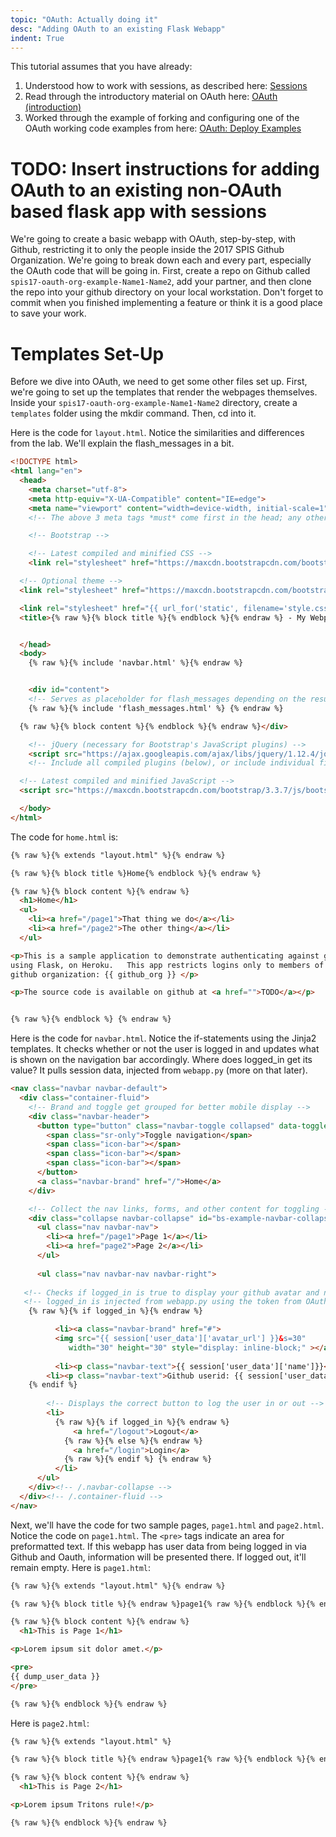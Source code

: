 ```yaml
---
topic: "OAuth: Actually doing it"
desc: "Adding OAuth to an existing Flask Webapp"
indent: True
---
```



This tutorial assumes that you have already:

1. Understood how to work with sessions, as described here: [Sessions](/webapps/sessions/)
1. Read through the introductory material on OAuth here: [OAuth (introduction)](/webapps/oauth/)
1. Worked through the example of forking and configuring one of the OAuth working code examples from here: [OAuth: Deploy Examples](/webapps/oauth_deploy_examples)

# TODO: Insert instructions for adding OAuth to an existing non-OAuth based flask app with sessions

We're going to create a basic webapp with OAuth, step-by-step, with Github, restricting it to only the people inside the 2017 SPIS Github Organization. We're going to break down each and every part, especially the OAuth code that will be going in. First, create a repo on Github called `spis17-oauth-org-example-Name1-Name2`, add your partner, and then clone the repo into your github directory on your local workstation. Don't forget to commit when you finished implementing a feature or think it is a good place to save your work.

# Templates Set-Up

Before we dive into OAuth, we need to get some other files set up. First, we're going to set up the templates that render the webpages themselves. Inside your `spis17-oauth-org-example-Name1-Name2` directory, create a `templates` folder using the mkdir command. Then, cd into it. 

Here is the code for `layout.html`. Notice the similarities and differences from the lab. We'll explain the flash_messages in a bit. 

```html
<!DOCTYPE html>
<html lang="en">
  <head>
    <meta charset="utf-8">
    <meta http-equiv="X-UA-Compatible" content="IE=edge">
    <meta name="viewport" content="width=device-width, initial-scale=1">
    <!-- The above 3 meta tags *must* come first in the head; any other head content must come *after* these tags -->

    <!-- Bootstrap -->

    <!-- Latest compiled and minified CSS -->
    <link rel="stylesheet" href="https://maxcdn.bootstrapcdn.com/bootstrap/3.3.7/css/bootstrap.min.css" integrity="sha384-BVYiiSIFeK1dGmJRAkycuHAHRg32OmUcww7on3RYdg4Va+PmSTsz/K68vbdEjh4u" crossorigin="anonymous">

  <!-- Optional theme -->
  <link rel="stylesheet" href="https://maxcdn.bootstrapcdn.com/bootstrap/3.3.7/css/bootstrap-theme.min.css" integrity="sha384-rHyoN1iRsVXV4nD0JutlnGaslCJuC7uwjduW9SVrLvRYooPp2bWYgmgJQIXwl/Sp" crossorigin="anonymous">

  <link rel="stylesheet" href="{{ url_for('static', filename='style.css') }}">
  <title>{% raw %}{% block title %}{% endblock %}{% endraw %} - My Webpage</title>


  </head>
  <body>
    {% raw %}{% include 'navbar.html' %}{% endraw %}


    <div id="content">
    <!-- Serves as placeholder for flash_messages depending on the result from Github login -->
    {% raw %}{% include 'flash_messages.html' %} {% endraw %}

  {% raw %}{% block content %}{% endblock %}{% endraw %}</div>

    <!-- jQuery (necessary for Bootstrap's JavaScript plugins) -->
    <script src="https://ajax.googleapis.com/ajax/libs/jquery/1.12.4/jquery.min.js"></script>
    <!-- Include all compiled plugins (below), or include individual files as needed -->

  <!-- Latest compiled and minified JavaScript -->
  <script src="https://maxcdn.bootstrapcdn.com/bootstrap/3.3.7/js/bootstrap.min.js" integrity="sha384-Tc5IQib027qvyjSMfHjOMaLkfuWVxZxUPnCJA7l2mCWNIpG9mGCD8wGNIcPD7Txa" crossorigin="anonymous"></script>

  </body>
</html>
```

The code for `home.html` is:

```html
{% raw %}{% extends "layout.html" %}{% endraw %}

{% raw %}{% block title %}Home{% endblock %}{% endraw %}

{% raw %}{% block content %}{% endraw %}
  <h1>Home</h1>
  <ul>
    <li><a href="/page1">That thing we do</a></li>
    <li><a href="/page2">The other thing</a></li>
  </ul>

<p>This is a sample application to demonstrate authenticating against github oauth,
using Flask, on Heroku.   This app restricts logins only to members of the 
github organization: {{ github_org }} </p>

<p>The source code is available on github at <a href="">TODO</a></p>


{% raw %}{% endblock %} {% endraw %}
```

Here is the code for `navbar.html`. Notice the if-statements using the Jinja2 templates. It checks whether or not the user is logged in and updates what is shown on the navigation bar accordingly. Where does logged_in get its value? It pulls session data, injected from `webapp.py` (more on that later).

```html
<nav class="navbar navbar-default">
  <div class="container-fluid">
    <!-- Brand and toggle get grouped for better mobile display -->
    <div class="navbar-header">
      <button type="button" class="navbar-toggle collapsed" data-toggle="collapse" data-target="#bs-example-navbar-collapse-1" aria-expanded="false">
        <span class="sr-only">Toggle navigation</span>
        <span class="icon-bar"></span>
        <span class="icon-bar"></span>
        <span class="icon-bar"></span>
      </button>
      <a class="navbar-brand" href="/">Home</a>
    </div>

    <!-- Collect the nav links, forms, and other content for toggling -->
    <div class="collapse navbar-collapse" id="bs-example-navbar-collapse-1">
      <ul class="nav navbar-nav">
        <li><a href="/page1">Page 1</a></li>
        <li><a href="page2">Page 2</a></li>
      </ul>
      
      <ul class="nav navbar-nav navbar-right">
      
   <!-- Checks if logged_in is true to display your github avatar and name -->  
   <!-- logged_in is injected from webapp.py using the token from OAuth -->
	{% raw %}{% if logged_in %}{% endraw %}

	      <li><a class="navbar-brand" href="#">
	      <img src="{{ session['user_data']['avatar_url'] }}&s=30" 
		     width="30" height="30" style="display: inline-block;" ></a></li>
     
	      <li><p class="navbar-text">{{ session['user_data']['name']}}</p></li>	
        <li><p class="navbar-text">Github userid: {{ session['user_data']['login']}}</li>
	{% endif %}
  
        <!-- Displays the correct button to log the user in or out -->
        <li>
          {% raw %}{% if logged_in %}{% endraw %}
	          <a href="/logout">Logout</a>
	        {% raw %}{% else %}{% endraw %}
	          <a href="/login">Login</a>
	        {% raw %}{% endif %} {% endraw %}
	      </li>
      </ul>
    </div><!-- /.navbar-collapse -->
  </div><!-- /.container-fluid -->
</nav>
```

Next, we'll have the code for two sample pages, `page1.html` and `page2.html`. Notice the code on `page1.html`. The `<pre>` tags indicate an area for preformatted text. If this webapp has user data from being logged in via Github and Oauth, information will be presented there. If logged out, it'll remain empty. Here is `page1.html`:

```html
{% raw %}{% extends "layout.html" %}{% endraw %}

{% raw %}{% block title %}{% endraw %}page1{% raw %}{% endblock %}{% endraw %}

{% raw %}{% block content %}{% endraw %}
  <h1>This is Page 1</h1>

<p>Lorem ipsum sit dolor amet.</p>

<pre>
{{ dump_user_data }}
</pre>

{% raw %}{% endblock %}{% endraw %}
```

Here is `page2.html`:
```html
{% raw %}{% extends "layout.html" %}

{% raw %}{% block title %}{% endraw %}page1{% raw %}{% endblock %}{% endraw %}

{% raw %}{% block content %}{% endraw %}
  <h1>This is Page 2</h1>

<p>Lorem ipsum Tritons rule!</p>

{% raw %}{% endblock %}{% endraw %}

```
